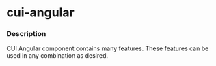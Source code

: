 # cui-angular

### Description
CUI Angular component contains many features. These features can be used in any combination as desired.
